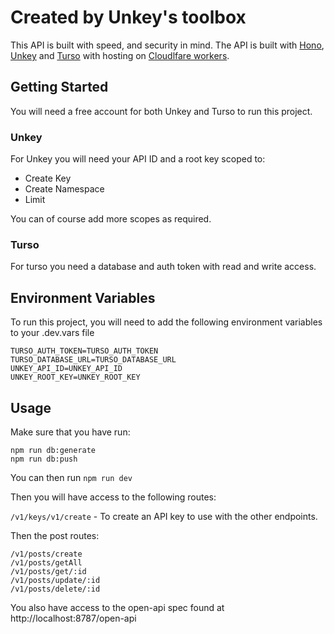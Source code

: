 # Created by Unkey's toolbox

This API is built with speed, and security in mind. The API is built with [Hono](https://hono.dev), [Unkey](https://unkey.com) and [Turso](https://turso.io) with hosting on [Cloudlfare workers](https://cloudlfare.com).

## Getting Started

You will need a free account for both Unkey and Turso to run this project.

### Unkey

For Unkey you will need your API ID and a root key scoped to:

- Create Key
- Create Namespace
- Limit

You can of course add more scopes as required.

### Turso

For turso you need a database and auth token with read and write access.

## Environment Variables

To run this project, you will need to add the following environment variables to your .dev.vars file

```
TURSO_AUTH_TOKEN=TURSO_AUTH_TOKEN
TURSO_DATABASE_URL=TURSO_DATABASE_URL
UNKEY_API_ID=UNKEY_API_ID
UNKEY_ROOT_KEY=UNKEY_ROOT_KEY
```

## Usage

Make sure that you have run:

```
npm run db:generate
npm run db:push

```

You can then run `npm run dev`

Then you will have access to the following routes:

`/v1/keys/v1/create` - To create an API key to use with the other endpoints.

Then the post routes:

```
/v1/posts/create
/v1/posts/getAll
/v1/posts/get/:id
/v1/posts/update/:id
/v1/posts/delete/:id
```

You also have access to the open-api spec found at http://localhost:8787/open-api
